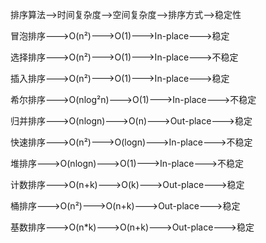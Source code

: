 排序算法-->时间复杂度-->空间复杂度-->排序方式-->稳定性

冒泡排序--->O(n²)--->O(1)--->In-place--->稳定

选择排序--->O(n²)--->O(1)--->In-place--->不稳定

插入排序--->O(n²)--->O(1)--->In-place--->稳定

希尔排序--->O(nlog²n)--->O(1)--->In-place--->不稳定
 
归并排序--->O(nlogn)--->O(n)--->Out-place--->稳定

快速排序--->O(n²)--->O(logn)--->In-place--->不稳定
  
堆排序--->O(nlogn)--->O(1)--->In-place--->不稳定

计数排序--->O(n+k)--->O(k)--->Out-place--->稳定

桶排序--->O(n²)--->O(n+k)--->Out-place--->稳定

基数排序--->O(n*k)--->O(n+k)--->Out-place--->稳定


